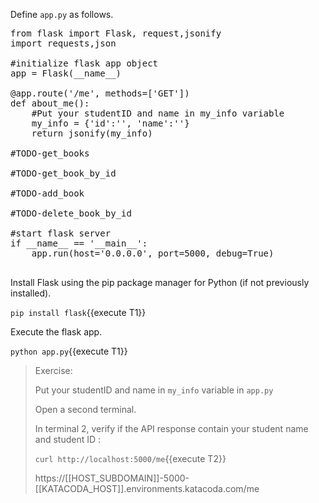 Define `app.py` as follows.

<pre class="file" data-filename="app.py" data-target="replace">
from flask import Flask, request,jsonify
import requests,json

#initialize flask app object
app = Flask(__name__)

@app.route('/me', methods=['GET'])
def about_me():
	#Put your studentID and name in my_info variable
    my_info = {'id':'', 'name':''}
	return jsonify(my_info)

#TODO-get_books

#TODO-get_book_by_id
	
#TODO-add_book

#TODO-delete_book_by_id

#start flask server
if __name__ == '__main__':
    app.run(host='0.0.0.0', port=5000, debug=True)

</pre>

Install Flask using the pip package manager for Python (if not previously installed).

`pip install flask`{{execute T1}}

Execute the flask app.

`python app.py`{{execute T1}}




> Exercise:
>
> Put your studentID and name in `my_info` variable in `app.py`
>
> Open a second terminal.
>
> In terminal 2, verify if the API response contain your student name and student ID :
>
> `curl http://localhost:5000/me`{{execute T2}}
>
> https://[[HOST_SUBDOMAIN]]-5000-[[KATACODA_HOST]].environments.katacoda.com/me 




